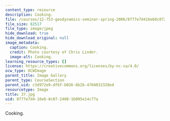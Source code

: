 ```yaml
---
content_type: resource
description: Cooking.
file: /courses/12-753-geodynamics-seminar-spring-2006/8f77e7d416e68c0724081b095e14c77a_37.jpg
file_size: 82517
file_type: image/jpeg
hide_download: true
hide_download_original: null
image_metadata:
  caption: Cooking.
  credit: Photo courtesy of Chris Linder.
  image-alt: Cooking.
learning_resource_types: []
license: https://creativecommons.org/licenses/by-nc-sa/4.0/
ocw_type: OCWImage
parent_title: Image Gallery
parent_type: CourseSection
parent_uid: c3d972e9-df6f-b026-6b2b-4704032328e4
resourcetype: Image
title: 37.jpg
uid: 8f77e7d4-16e6-8c07-2408-1b095e14c77a
---
```

Cooking.